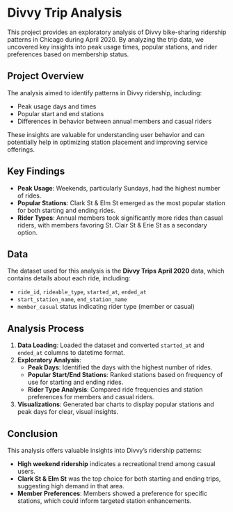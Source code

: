 # Divvy Trip Analysis

This project provides an exploratory analysis of Divvy bike-sharing ridership patterns in Chicago during April 2020. By analyzing the trip data, we uncovered key insights into peak usage times, popular stations, and rider preferences based on membership status.

## Project Overview
The analysis aimed to identify patterns in Divvy ridership, including:
- Peak usage days and times
- Popular start and end stations
- Differences in behavior between annual members and casual riders

These insights are valuable for understanding user behavior and can potentially help in optimizing station placement and improving service offerings.

## Key Findings
- **Peak Usage**: Weekends, particularly Sundays, had the highest number of rides.
- **Popular Stations**: Clark St & Elm St emerged as the most popular station for both starting and ending rides.
- **Rider Types**: Annual members took significantly more rides than casual riders, with members favoring St. Clair St & Erie St as a secondary option.

## Data
The dataset used for this analysis is the **Divvy Trips April 2020** data, which contains details about each ride, including:
- `ride_id`, `rideable_type`, `started_at`, `ended_at`
- `start_station_name`, `end_station_name`
- `member_casual` status indicating rider type (member or casual)

## Analysis Process
1. **Data Loading**: Loaded the dataset and converted `started_at` and `ended_at` columns to datetime format.
2. **Exploratory Analysis**:
   - **Peak Days**: Identified the days with the highest number of rides.
   - **Popular Start/End Stations**: Ranked stations based on frequency of use for starting and ending rides.
   - **Rider Type Analysis**: Compared ride frequencies and station preferences for members and casual riders.
3. **Visualizations**: Generated bar charts to display popular stations and peak days for clear, visual insights.

## Conclusion
This analysis offers valuable insights into Divvy’s ridership patterns:
- **High weekend ridership** indicates a recreational trend among casual users.
- **Clark St & Elm St** was the top choice for both starting and ending trips, suggesting high demand in that area.
- **Member Preferences**: Members showed a preference for specific stations, which could inform targeted station enhancements.
